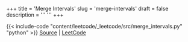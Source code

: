 +++
title = 'Merge Intervals'
slug = 'merge-intervals'
draft = false
description =  '''
'''
+++

{{< include-code "content/leetcode/_leetcode/src/merge_intervals.py" "python" >}}
[Source](https://github.com/grind-rip/leetcode/blob/master/src/merge_intervals.py) | [LeetCode](https://leetcode.com/problems/merge-intervals)
